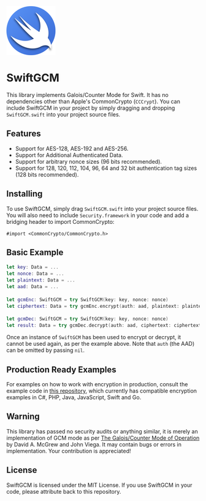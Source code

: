 ![](icon.png)

# SwiftGCM
This library implements Galois/Counter Mode for Swift.  It has no dependencies other than Apple's CommonCrypto (`CCCrypt`).  You can include SwiftGCM in your project by simply dragging and dropping `SwiftGCM.swift` into your project source files.

## Features
- Support for AES-128, AES-192 and AES-256.
- Support for Additional Authenticated Data.
- Support for arbitrary nonce sizes (96 bits recommended).
- Support for 128, 120, 112, 104, 96, 64 and 32 bit authentication tag sizes (128 bits recommended).

## Installing
To use SwiftGCM, simply drag `SwiftGCM.swift` into your project source files.  You will also need to include `Security.framework` in your code and add a bridging header to import CommonCrypto:
```
#import <CommonCrypto/CommonCrypto.h>
```

## Basic Example
```swift
let key: Data = ...
let nonce: Data = ...
let plaintext: Data = ...
let aad: Data = ...

let gcmEnc: SwiftGCM = try SwiftGCM(key: key, nonce: nonce)
let ciphertext: Data = try gcmEnc.encrypt(auth: aad, plaintext: plaintext)

let gcmDec: SwiftGCM = try SwiftGCM(key: key, nonce: nonce)
let result: Data = try gcmDec.decrypt(auth: aad, ciphertext: ciphertext)
```

Once an instance of `SwiftGCM` has been used to encrypt or decrypt, it cannot be used again, as per the example above.  Note that `auth` (the AAD) can be omitted by passing `nil`.

## Production Ready Examples
For examples on how to work with encryption in production, consult the example code in [this repository](https://github.com/luke-park/SecureCompatibleEncryptionExamples), which currently has compatible encryption examples in C#, PHP, Java, JavaScript, Swift and Go.

## Warning
This library has passed no security audits or anything similar, it is merely an implementation of GCM mode as per [The Galois/Counter Mode of Operation](http://citeseerx.ist.psu.edu/viewdoc/download?doi=10.1.1.694.695&rep=rep1&type=pdf) by David A. McGrew and John Viega.  It may contain bugs or errors in implementation.  Your contribution is appreciated!

## License
SwiftGCM is licensed under the MIT License.  If you use SwiftGCM in your code, please attribute back to this repository.
